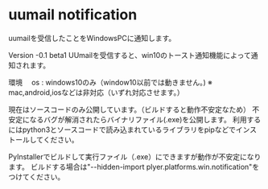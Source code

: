 # uumail notification

uumailを受信したことをWindowsPCに通知します。

Version
-0.1 beta1 UUmailを受信すると、win10のトースト通知機能によって通知されます。


環境
　os : windows10のみ（window10以前では動きません。)
※ mac,android,iosなどは非対応（いずれ対応させます。）

現在はソースコードのみ公開しています。（ビルドすると動作不安定なため）
不安定になるバグが解消されたらバイナリファイル(.exe)を公開します。
利用するにはpython3とソースコードで読み込まれているライブラリをpipなどでインストールしてください。

PyInstallerでビルドして実行ファイル（.exe）にできますが動作が不安定になります。
ビルドする場合は"--hidden-import plyer.platforms.win.notification"をつけてください。
